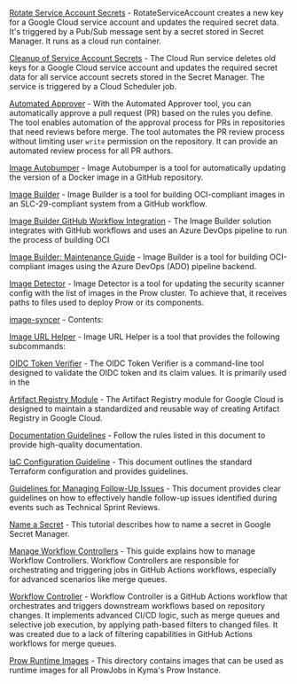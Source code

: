 [Rotate Service Account Secrets](/cmd/cloud-run/rotate-service-account/README.md) - RotateServiceAccount creates a new key for a Google Cloud service account and updates the required secret data. It's triggered by a  Pub/Sub message sent by a secret stored in Secret Manager. It runs as a cloud run container.

[Cleanup of Service Account Secrets](/cmd/cloud-run/service-account-keys-cleaner/README.md) - The Cloud Run service deletes old keys for a Google Cloud service account and updates the required secret data for all service account secrets stored in the Secret Manager. The service is triggered by a Cloud Scheduler job.

[Automated Approver](/cmd/external-plugins/automated-approver/README.md) - With the Automated Approver tool, you can automatically approve a pull request (PR) based on the rules you define. The tool enables automation of the approval process for PRs in repositories that need reviews before merge. The tool automates the PR review process without limiting user `write` permission on the repository. It can provide an automated review process for all PR authors.

[Image Autobumper](/cmd/image-autobumper/README.md) - Image Autobumper is a tool for automatically updating the version of a Docker image in a GitHub repository.

[Image Builder](/cmd/image-builder/README.md) - Image Builder is a tool for building OCI-compliant images in an SLC-29-compliant system from a GitHub workflow.

[Image Builder GitHub Workflow Integration](/cmd/image-builder/github-workflow-integration.md) - The Image Builder solution integrates with GitHub workflows and uses an Azure DevOps pipeline to run the process of building OCI

[Image Builder: Maintenance Guide](/cmd/image-builder/image-builder.md) - Image Builder is a tool for building OCI-compliant images using the Azure DevOps (ADO) pipeline backend.

[Image Detector](/cmd/image-detector/README.md) - Image Detector is a tool for updating the security scanner config with the list of images in the Prow cluster. To achieve that, it receives paths to files used to deploy Prow or its components.

[image-syncer](/cmd/image-syncer/README.md) - Contents:

[Image URL Helper](/cmd/image-url-helper/README.md) - Image URL Helper is a tool that provides the following subcommands:

[OIDC Token Verifier](/cmd/oidc-token-verifier/README.md) - The OIDC Token Verifier is a command-line tool designed to validate the OIDC token and its claim values. It is primarily used in the

[Artifact Registry Module](/configs/terraform/modules/artifact-registry/README.md) - The Artifact Registry module for Google Cloud is designed to maintain a standardized and reusable way of creating Artifact Registry in Google Cloud.

[Documentation Guidelines](/docs/documentation_guidelines.md) - Follow the rules listed in this document to provide high-quality documentation.

[IaC Configuration Guideline](/docs/guidelines_iac.md) - This document outlines the standard Terraform configuration and provides guidelines.

[Guidelines for Managing Follow-Up Issues](/docs/how-to/how-to-manage-follow-up-issues.md) - This document provides clear guidelines on how to effectively handle follow-up issues identified during events such as Technical Sprint Reviews.

[Name a Secret](/docs/how-to/how-to-name-secret.md) - This tutorial describes how to name a secret in Google Secret Manager.

[Manage Workflow Controllers](/docs/how-to/how-to_manage_workflow_controller.md) - This guide explains how to manage Workflow Controllers. Workflow Controllers are responsible for orchestrating and triggering jobs in GitHub Actions workflows, especially for advanced scenarios like merge queues.

[Workflow Controller](/docs/what-is/what-is_workflow_controller.md) - Workflow Controller is a GitHub Actions workflow that orchestrates and triggers downstream workflows based on repository changes. It implements advanced CI/CD logic, such as merge queues and selective job execution, by applying path-based filters to changed files. It was created due to a lack of filtering capabilities in GitHub Actions workflows for merge queues.

[Prow Runtime Images](/images/README.md) - This directory contains images that can be used as runtime images for all ProwJobs in Kyma's Prow Instance.

